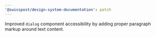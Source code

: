 ```yaml
---
'@swisspost/design-system-documentation': patch
---
```


Improved `dialog` component accessibility by adding proper paragraph markup around text content.
